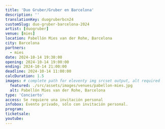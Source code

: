 ```yaml
---
title: 'Duo Gruber/Gruber en Barcelona'
description: ''
translationKey: duogruberbcn24
customSlug: duo-gruber-barcelona-2024
artist: [duogruber]
venue: [mies]
location: Pabellón Mies van der Rohe, Barcelona
city: Barcelona
partners:
  - mies
date: 2024-10-14 19:30:00
opening: 2024-10-14 19:00:00
ending: 2024-10-14 21:00:00
deadline: 2024-10-14 11:00:00
calcDuration: 1.5
images: # complete path for eleventy img srcset output, alt required
  featured: ./src/assets/images/venues/pabellon-mies.jpg
  alt: Pabellón Mies van der Rohe, Barcelona
type: 'Concierto'
access: Se requiere una invitación personal
infobox: Evento privado, sólo con invitación personal.
program:
ticketsale:
youtube:
---
```

